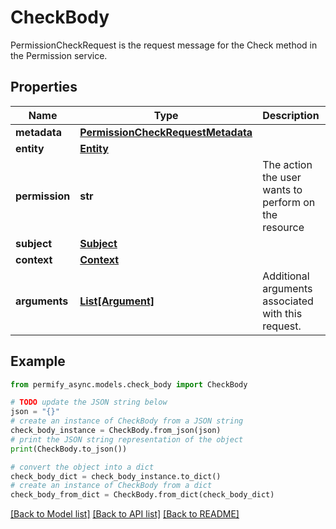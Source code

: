 # CheckBody

PermissionCheckRequest is the request message for the Check method in the Permission service.

## Properties

Name | Type | Description | Notes
------------ | ------------- | ------------- | -------------
**metadata** | [**PermissionCheckRequestMetadata**](PermissionCheckRequestMetadata.md) |  | [optional] 
**entity** | [**Entity**](Entity.md) |  | [optional] 
**permission** | **str** | The action the user wants to perform on the resource | [optional] 
**subject** | [**Subject**](Subject.md) |  | [optional] 
**context** | [**Context**](Context.md) |  | [optional] 
**arguments** | [**List[Argument]**](Argument.md) | Additional arguments associated with this request. | [optional] 

## Example

```python
from permify_async.models.check_body import CheckBody

# TODO update the JSON string below
json = "{}"
# create an instance of CheckBody from a JSON string
check_body_instance = CheckBody.from_json(json)
# print the JSON string representation of the object
print(CheckBody.to_json())

# convert the object into a dict
check_body_dict = check_body_instance.to_dict()
# create an instance of CheckBody from a dict
check_body_from_dict = CheckBody.from_dict(check_body_dict)
```
[[Back to Model list]](../README.md#documentation-for-models) [[Back to API list]](../README.md#documentation-for-api-endpoints) [[Back to README]](../README.md)


